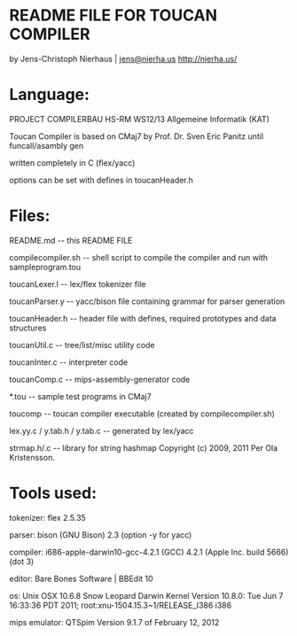 # README FILE FOR TOUCAN COMPILER

by Jens-Christoph Nierhaus | jens@nierha.us
http://nierha.us/

# Language:

PROJECT COMPILERBAU HS-RM WS12/13 Allgemeine Informatik (KAT)

Toucan Compiler is based on CMaj7 by Prof. Dr. Sven Eric Panitz
until funcall/asambly gen

written completely in C (flex/yacc)

options can be set with defines in toucanHeader.h


# Files:

README.md -- this README FILE

compilecompiler.sh -- shell script to compile the compiler and run with sampleprogram.tou

toucanLexer.l -- lex/flex tokenizer file

toucanParser.y -- yacc/bison file containing grammar for parser generation

toucanHeader.h -- header file with defines, required prototypes and data structures

toucanUtil.c -- tree/list/misc utility code

toucanInter.c -- interpreter code

toucanComp.c -- mips-assembly-generator code

*.tou -- sample test programs in CMaj7

toucomp -- toucan compiler executable (created by compilecompiler.sh)

lex.yy.c / y.tab.h / y.tab.c -- generated by lex/yacc

strmap.h/.c -- library for string hashmap Copyright (c) 2009, 2011 Per Ola Kristensson.


# Tools used:

tokenizer:
flex 2.5.35

parser:
bison (GNU Bison) 2.3
(option -y for yacc)

compiler:
i686-apple-darwin10-gcc-4.2.1 (GCC) 4.2.1 (Apple Inc. build 5666) (dot 3)

editor:
Bare Bones Software | BBEdit 10

os:
Unix OSX 10.6.8 Snow Leopard
Darwin Kernel Version 10.8.0: Tue Jun  7 16:33:36 PDT 2011; 
root:xnu-1504.15.3~1/RELEASE_I386 i386

mips emulator:
QTSpim Version 9.1.7 of February 12, 2012
